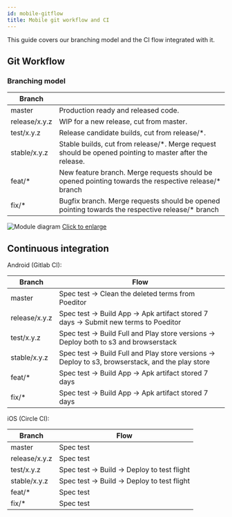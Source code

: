 ```yaml
---
id: mobile-gitflow
title: Mobile git workflow and CI
---
```


This guide covers our branching model and the CI flow integrated with it.

## Git Workflow

### Branching model

| Branch       |                                                                                                                                    |
|--------------|------------------------------------------------------------------------------------------------------------------------------------|
|master        | Production ready and released code.                                                                                                |
|release/x.y.z | WIP for a new release, cut from master.                                                                                            |
|test/x.y.z    | Release candidate builds, cut from release/*.                                                                                      |
|stable/x.y.z  | Stable builds, cut from release/*. Merge request should be opened pointing to master after the release.                            |
|feat/*        | New feature branch. Merge requests should be opened pointing towards the respective release/* branch                               |
|fix/*         | Bugfix branch. Merge requests should be opened pointing towards the respective release/* branch                                   |

![Module diagram](assets/gitflow-mobile.jpg 'Workflow')
[Click to enlarge](assets/gitflow-mobile.jpg)

## Continuous integration

Android (Gitlab CI):

| Branch       | Flow                                                                                                                               |
|--------------|------------------------------------------------------------------------------------------------------------------------------------|
|master        | Spec test -> Clean the deleted terms from Poeditor                                                                                 |
|release/x.y.z | Spec test -> Build App -> Apk artifact stored 7 days -> Submit new terms to Poeditor                                               |
|test/x.y.z    | Spec test -> Build Full and Play store versions -> Deploy both to s3 and browserstack                                              |
|stable/x.y.z  | Spec test -> Build Full and Play store versions -> Deploy to s3, browserstack, and the play store                                  |
|feat/*        | Spec test -> Build App -> Apk artifact stored 7 days                                                                               |
|fix/*         | Spec test -> Build App -> Apk artifact stored 7 days                                                                               |

iOS (Circle CI):

| Branch       | Flow                                                                                                                               |
|--------------|------------------------------------------------------------------------------------------------------------------------------------|
|master        | Spec test                                                                                                                          |
|release/x.y.z | Spec test                                                                                                                          |
|test/x.y.z    | Spec test -> Build -> Deploy to test flight                                                                                        |
|stable/x.y.z  | Spec test -> Build -> Deploy to test flight                                                                                        |
|feat/*        | Spec test                                                                                                                          |
|fix/*         | Spec test
